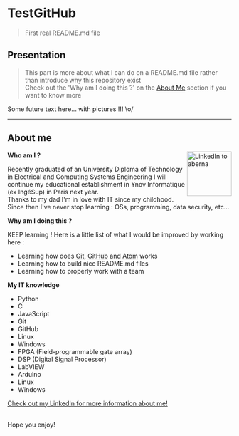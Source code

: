 # TestGitHub

> First real README.md file


## Presentation

> This part is more about what I can do on a README.md file rather than introduce why this repository exist <br>
> Check out the 'Why am I doing this ?' on the [About Me](#about-me) section if you want to know more

Some future text here... with pictures !!! \o/

<hr>


## About me

**Who am I ?**
<a href="https://linkedin.com/in/aberna/"><img src="https://avatars2.githubusercontent.com/u/65243261?s=460&u=52fefb17eb8829b3ea194ae09332189a8f0d998f&v=4" title="LinkedIn" width="100" height="100" alt="LinkedIn to aberna" style="float:right"></a>

Recently graduated of an University Diploma of Technology in Electrical and Computing Systems Engineering I will continue my educational establishment in Ynov Informatique (ex IngéSup) in Paris next year.
<br>
Thanks to my dad I'm in love with IT since my childhood. Since then I've never stop learning : OSs, programming, data security, etc...

**Why am I doing this ?**

KEEP learning ! Here is a little list of what I would be improved by working here :
- Learning how does <a href="https://git-scm.com/" target="_blank">Git</a>, <a href="https://github.com/" target="_blank">GitHub</a> and <a href="https://atom.io/" target="_blank">Atom</a> works
- Learning how to build nice README.md files
- Learning how to properly work with a team

**My IT knowledge**

- Python
- C
- JavaScript
- Git
- GitHub
- Linux
- Windows
- FPGA (Field-programmable gate array)
- DSP (Digital Signal Processor)
- LabVIEW
- Arduino
- Linux
- Windows

<a href="https://linkedin.com/in/aberna/" target="_blank">Check out my LinkedIn for more information about me!</a>

<br>
Hope you enjoy!
